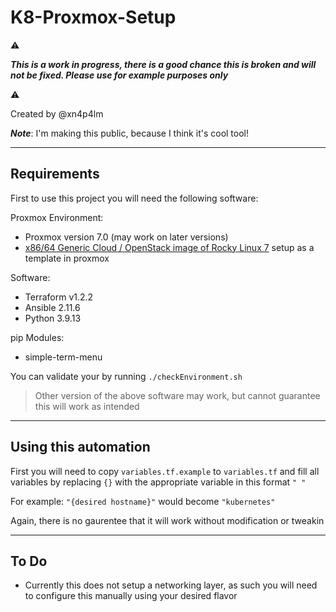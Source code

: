 # K8-Proxmox-Setup

 :warning:

 ***This is a work in progress, there is a good chance this is broken and will not be fixed. Please use for example purposes only***

 :warning:

Created by @xn4p4lm

***Note***: I'm making this public, because I think it's cool tool!

---

## Requirements

First to use this project you will need the following software: 

Proxmox Environment: 
- Proxmox version 7.0 (may work on later versions)
- [x86/64 Generic Cloud / OpenStack image of Rocky Linux 7](https://rockylinux.org/alternative-images) setup as a template in proxmox

Software: 
- Terraform v1.2.2
- Ansible 2.11.6 
- Python 3.9.13

pip Modules: 
- simple-term-menu

You can validate your by running `./checkEnvironment.sh`

> Other version of the above software may work, but cannot guarantee this will work as intended 

---

## Using this automation

First you will need to copy `variables.tf.example` to `variables.tf` and fill all variables by replacing `{}` with the appropriate variable in this format `" "`

For example: `"{desired hostname}"` would become `"kubernetes"`

Again, there is no gaurentee that it will work without modification or tweakin

---

## To Do

- Currently this does not setup a networking layer, as such you will need to configure this manually using your desired flavor